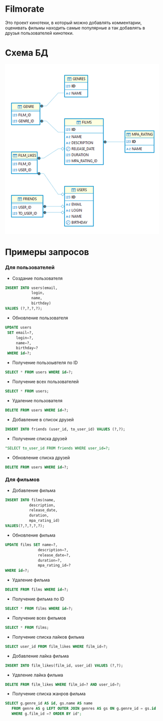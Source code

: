 # Filmorate
Это проект кинотеки, в который можно добавлять комментарии, оценивать фильмы находить самые популярные а так добавлять
в друзья пользователей кинотеки.

# Схема БД
<img alt="Схема БД" src="filmorate.png">

# Примеры запросов

### Для пользователей

* Создание пользователя
```SQL
INSERT INTO users(email,
            login,
            name,
            birthday)
VALUES (?,?,?,?);
```

* Обновление пользователя
```SQL
UPDATE users
 SET email=?,
     login=?, 
     name=?, 
     birthday=? 
 WHERE id=?;
```
* Получение пользоывтеля по ID
```SQL
SELECT * FROM users WHERE id=?;
```
* Получение всех пользователей
```SQL
SELECT * FROM users;
```
* Удаление пользователя
 ```SQL
DELETE FROM users WHERE id=?;
```
* Добавление в список друзей
 ```SQL
INSERT INTO friends (user_id, to_user_id) VALUES (?,?);
```
* Получение списка друзей
 ```SQL
"SELECT to_user_id FROM friends WHERE user_id=?;
```
* Обновление списка друзей
 ```SQL
DELETE FROM users WHERE id=?;
```
### Для фильмов

* Добавление фильма
 ```SQL
INSERT INTO films(name,
            description, 
            release_date, 
            duration, 
            mpa_rating_id) 
 VALUES(?,?,?,?,?);
```
* Обновление фильма
 ```SQL
UPDATE films SET name=?, 
                description=?, 
                release_date=?, 
                duration=?, 
                mpa_rating_id=? 
WHERE id=?;
```
* Удаление фильма
 ```SQL
DELETE FROM films WHERE id=?;
```
* Получение фильма по ID
 ```SQL
SELECT * FROM films WHERE id=?;
```
* Получение всех фильмов
 ```SQL
SELECT * FROM films;
```
* Получение списка лайков фильма
 ```SQL
SELECT user_id FROM film_likes WHERE film_id=?;
```
* Добавление лайка фильма
 ```SQL
INSERT INTO film_likes(film_id, user_id) VALUES (?,?);
```
* Удвление лайка фильма
 ```SQL
DELETE FROM film_likes WHERE film_id=? AND user_id=?;
```
* Получение списка жанров фильма
 ```SQL
SELECT g.genre_id AS id, gs.name AS name 
    FROM genre AS g LEFT OUTER JOIN genres AS gs ON g.genre_id = gs.id 
    WHERE g.film_id =? ORDER BY id";
```
